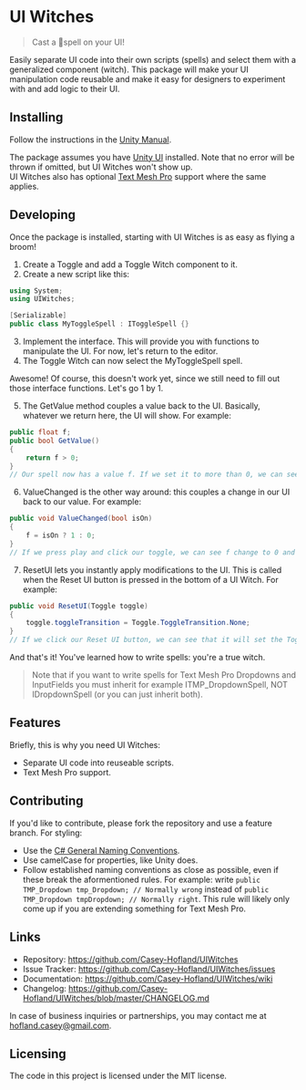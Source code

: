 # UI Witches
> Cast a 💫spell on your UI!

Easily separate UI code into their own scripts (spells) and select them with a generalized component (witch). This package will make your UI manipulation code reusable and make it easy for designers to experiment with and add logic to their UI.

## Installing

Follow the instructions in the [Unity Manual](https://docs.unity3d.com/Manual/upm-ui-giturl.html).

The package assumes you have [Unity UI](https://docs.unity3d.com/Packages/com.unity.ugui@1.0/manual/index.html) installed. Note that no error will be thrown if omitted, but UI Witches won't show up.<br/>
UI Witches also has optional [Text Mesh Pro](https://docs.unity3d.com/Packages/com.unity.textmeshpro@3.0/manual/index.html) support where the same applies.

## Developing

Once the package is installed, starting with UI Witches is as easy as flying a broom!
1. Create a Toggle and add a Toggle Witch component to it.
2. Create a new script like this:
```csharp
using System;
using UIWitches;

[Serializable]
public class MyToggleSpell : IToggleSpell {}
```
3. Implement the interface. This will provide you with functions to manipulate the UI. For now, let's return to the editor.
4. The Toggle Witch can now select the MyToggleSpell spell.

Awesome! Of course, this doesn't work yet, since we still need to fill out those interface functions. Let's go 1 by 1.

5. The GetValue method couples a value back to the UI. Basically, whatever we return here, the UI will show. For example:
```csharp
public float f;
public bool GetValue()
{
    return f > 0;
}
// Our spell now has a value f. If we set it to more than 0, we can see our toggle turn on, and off again when we set our value to 0 or lower.
```

6. ValueChanged is the other way around: this couples a change in our UI back to our value. For example:
```csharp
public void ValueChanged(bool isOn)
{
    f = isOn ? 1 : 0;
}
// If we press play and click our toggle, we can see f change to 0 and 1 for off and on respectively.
```

7. ResetUI lets you instantly apply modifications to the UI. This is called when the Reset UI button is pressed in the bottom of a UI Witch. For example:
```csharp
public void ResetUI(Toggle toggle)
{
    toggle.toggleTransition = Toggle.ToggleTransition.None;
}
// If we click our Reset UI button, we can see that it will set the Toggle Transition on our Toggle to None.
```

And that's it! You've learned how to write spells: you're a true witch.

> Note that if you want to write spells for Text Mesh Pro Dropdowns and InputFields you must inherit for example ITMP_DropdownSpell, NOT IDropdownSpell (or you can just inherit both).

## Features

Briefly, this is why you need UI Witches:
* Separate UI code into reuseable scripts.
* Text Mesh Pro support.

## Contributing

If you'd like to contribute, please fork the repository and use a feature branch. For styling:
* Use the [C# General Naming Conventions](https://docs.microsoft.com/en-us/dotnet/standard/design-guidelines/general-naming-conventions).
* Use camelCase for properties, like Unity does.
* Follow established naming conventions as close as possible, even if these break the aformentioned rules. For example: write `public TMP_Dropdown tmp_Dropdown; // Normally wrong` instead of `public TMP_Dropdown tmpDropdown; // Normally right`. This rule will likely only come up if you are extending something for Text Mesh Pro.

## Links

- Repository: https://github.com/Casey-Hofland/UIWitches
- Issue Tracker: https://github.com/Casey-Hofland/UIWitches/issues
- Documentation: https://github.com/Casey-Hofland/UIWitches/wiki
- Changelog: https://github.com/Casey-Hofland/UIWitches/blob/master/CHANGELOG.md

In case of business inquiries or partnerships, you may contact me at hofland.casey@gmail.com.

## Licensing

The code in this project is licensed under the MIT license.
